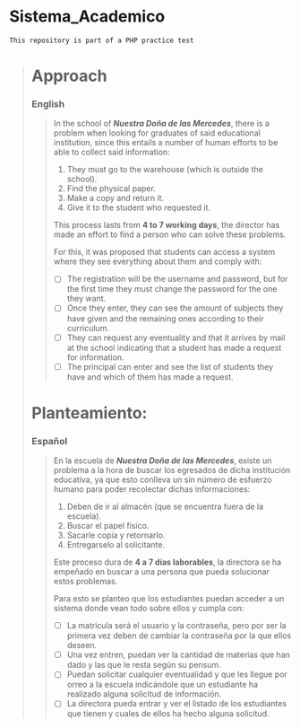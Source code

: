 # Sistema_Academico
`This repository is part of a PHP practice test`


># Approach
>### English
>>In the school of ***Nuestra Doña de las Mercedes***, there is a problem when looking for graduates of said educational institution, since this entails a number of human efforts to be able to collect said information:
>>1. They must go to the warehouse (which is outside the school).
>>2. Find the physical paper.
>>3. Make a copy and return it.
>>4. Give it to the student who requested it.
>>
>>This process lasts from **4 to 7 working days**, the director has made an effort to find a person who can solve these problems.
>>
>>For this, it was proposed that students can access a system where they see everything about them and comply with:
>>- [ ] The registration will be the username and password, but for the first time they must change the password for the one they want.
>>- [ ] Once they enter, they can see the amount of subjects they have given and the remaining ones according to their curriculum.
>>- [ ] They can request any eventuality and that it arrives by mail at the school indicating that a student has made a request for information.
>>- [ ] The principal can enter and see the list of students they have and which of them has made a request.
>
># Planteamiento:
>### Español
>>En la escuela de ***Nuestra Doña de las Mercedes***, existe un problema a la hora de buscar los egresados de dicha institución educativa, ya que esto conlleva un sin número de esfuerzo humano para poder recolectar dichas informaciones:
>>1. Deben de ir al almacén (que se encuentra fuera de la escuela).
>>2. Buscar el papel físico.
>>3. Sacarle copia y retornarlo.
>>4. Entregarselo al solicitante.
>>
>>Este proceso dura de **4 a 7 días laborables**, la directora se ha empeñado en buscar a una persona que pueda solucionar estos problemas.
>>
>>Para esto se planteo que los estudiantes puedan acceder a un sistema donde vean todo sobre ellos y cumpla con:
>>- [ ] La matricula será el usuario y la contraseña, pero por ser la primera vez deben de cambiar la contraseña por la que ellos deseen.
>>- [ ] Una vez entren, puedan ver la cantidad de materias que han dado y las que le resta según su pensum.
>>- [ ] Puedan solicitar cualquier eventualidad y que les llegue por orreo a la escuela indicándole que un estudiante ha realizado alguna solicitud de información.
>>- [ ] La directora pueda entrar y ver el listado de los estudiantes que tienen y cuales de ellos ha hecho alguna solicitud.